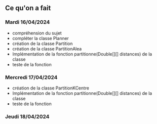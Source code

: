 ## Ce qu'on a fait 

### Mardi 16/04/2024 
- compréhension du sujet 
- compléter la classe Planner 
- création de la classe Partition 
- création de la classe PartitionAlea 
- Implémentation de la fonction partitionne(Double[][] distances) de la classe 
- teste de la fonction 
### Mercredi 17/04/2024 
- création de la classe PartitionKCentre 
- Implémentation de la fonction partitionne(Double[][] distances) de la classe 
- teste de la fonction 
### Jeudi 18/04/2024 
